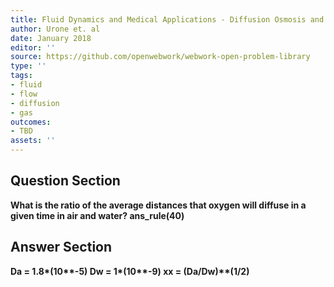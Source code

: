 ```yaml
---
title: Fluid Dynamics and Medical Applications - Diffusion Osmosis and Related Process
author: Urone et. al
date: January 2018
editor: ''
source: https://github.com/openwebwork/webwork-open-problem-library
type: ''
tags:
- fluid
- flow
- diffusion
- gas
outcomes:
- TBD
assets: ''
---
```


## Question Section 

<b>
What is the ratio of the average distances that oxygen will diffuse in a given time in air and water? 
ans_rule(40)



## Answer Section

Da = 1.8*(10**-5)
Dw = 1*(10**-9)
xx = (Da/Dw)**(1/2)